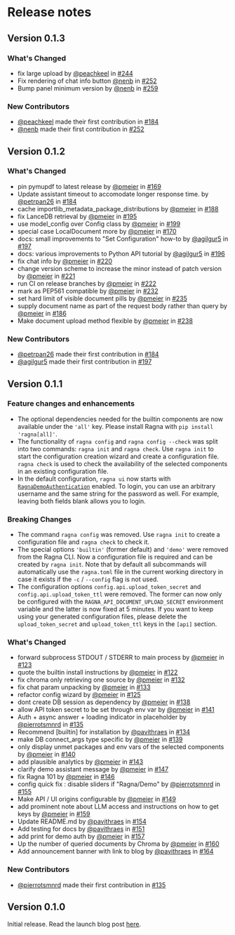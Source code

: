 # Release notes

## Version 0.1.3

### What's Changed

-   fix large upload by [@peachkeel](https://github.com/peachkeel) in
    [#244](https://github.com/Quansight/ragna/pull/244)
-   Fix rendering of chat info button [@nenb](https://github.com/nenb) in
    [#252](https://github.com/Quansight/ragna/pull/252)
-   Bump panel minimum version by [@nenb](https://github.com/nenb) in
    [#259](https://github.com/Quansight/ragna/pull/259)

### New Contributors

-   [@peachkeel](https://github.com/peachkeel) made their first contribution in
    [#184](https://github.com/Quansight/ragna/pull/244)
-   [@nenb](https://github.com/nenb) made their first contribution in
    [#252](https://github.com/Quansight/ragna/pull/252)

## Version 0.1.2

### What's Changed

-   pin pymupdf to latest release by [@pmeier](https://github.com/pmeier) in
    [#169](https://github.com/Quansight/ragna/pull/169)
-   Update assistant timeout to accomodate longer response time. by
    [@petrpan26](https://github.com/petrpan26) in
    [#184](https://github.com/Quansight/ragna/pull/184)
-   cache importlib_metadata_package_distributions by
    [@pmeier](https://github.com/pmeier) in
    [#188](https://github.com/Quansight/ragna/pull/188)
-   fix LanceDB retrieval by [@pmeier](https://github.com/pmeier) in
    [#195](https://github.com/Quansight/ragna/pull/195)
-   use model_config over Config class by [@pmeier](https://github.com/pmeier) in
    [#199](https://github.com/Quansight/ragna/pull/199)
-   special case LocalDocument more by [@pmeier](https://github.com/pmeier) in
    [#170](https://github.com/Quansight/ragna/pull/170)
-   docs: small improvements to "Set Configuration" how-to by
    [@agilgur5](https://github.com/agilgur5) in
    [#197](https://github.com/Quansight/ragna/pull/197)
-   docs: various improvements to Python API tutorial by
    [@agilgur5](https://github.com/agilgur5) in
    [#196](https://github.com/Quansight/ragna/pull/196)
-   fix chat info by [@pmeier](https://github.com/pmeier) in
    [#220](https://github.com/Quansight/ragna/pull/220)
-   change version scheme to increase the minor instead of patch version by
    [@pmeier](https://github.com/pmeier) in
    [#221](https://github.com/Quansight/ragna/pull/221)
-   run CI on release branches by [@pmeier](https://github.com/pmeier) in
    [#222](https://github.com/Quansight/ragna/pull/222)
-   mark as PEP561 compatible by [@pmeier](https://github.com/pmeier) in
    [#232](https://github.com/Quansight/ragna/pull/232)
-   set hard limit of visible document pills by [@pmeier](https://github.com/pmeier) in
    [#235](https://github.com/Quansight/ragna/pull/235)
-   supply document name as part of the request body rather than query by
    [@pmeier](https://github.com/pmeier) in
    [#186](https://github.com/Quansight/ragna/pull/186)
-   Make document upload method flexible by [@pmeier](https://github.com/pmeier) in
    [#238](https://github.com/Quansight/ragna/pull/238)

### New Contributors

-   [@petrpan26](https://github.com/petrpan26) made their first contribution in
    [#184](https://github.com/Quansight/ragna/pull/184)
-   [@agilgur5](https://github.com/agilgur5) made their first contribution in
    [#197](https://github.com/Quansight/ragna/pull/197)

## Version 0.1.1

### Feature changes and enhancements

-   The optional dependencies needed for the builtin components are now available under
    the `'all'` key. Please install Ragna with `pip install 'ragna[all]'`.
-   The functionality of `ragna config` and `ragna config --check` was split into two
    commands: `ragna init` and `ragna check`. Use `ragna init` to start the
    configuration creation wizard and create a configuration file. `ragna check` is used
    to check the availability of the selected components in an existing configuration
    file.
-   In the default configuration, `ragna ui` now starts with
    [`RagnaDemoAuthentication`](https://ragna.chat/en/stable/references/python-api/#ragna.core.RagnaDemoAuthentication)
    enabled. To login, you can use an arbitrary username and the same string for the
    password as well. For example, leaving both fields blank allows you to login.

### Breaking Changes

-   The command `ragna config` was removed. Use `ragna init` to create a configuration
    file and `ragna check` to check it.
-   The special options `'builtin'` (former default) and `'demo'` were removed from the
    Ragna CLI. Now a configuration file is required and can be created by `ragna init`.
    Note that by default all subcommands will automatically use the `ragna.toml` file in
    the current working directory in case it exists if the `-c` / `--config` flag is not
    used.
-   The configuration options `config.api.upload_token_secret` and
    `config.api.upload_token_ttl` were removed. The former can now only be configured
    with the `RAGNA_API_DOCUMENT_UPLOAD_SECRET` environment variable and the latter is
    now fixed at 5 minutes. If you want to keep using your generated configuration
    files, please delete the `upload_token_secret` and `upload_token_ttl` keys in the
    `[api]` section.

### What's Changed

-   forward subprocess STDOUT / STDERR to main process by
    [@pmeier](https://github.com/pmeier) in
    [#123](https://github.com/Quansight/ragna/pull/123)
-   quote the builtin install instructions by [@pmeier](https://github.com/pmeier) in
    [#122](https://github.com/Quansight/ragna/pull/122)
-   fix chroma only retrieving one source by [@pmeier](https://github.com/pmeier) in
    [#132](https://github.com/Quansight/ragna/pull/132)
-   fix chat param unpacking by [@pmeier](https://github.com/pmeier) in
    [#133](https://github.com/Quansight/ragna/pull/133)
-   refactor config wizard by [@pmeier](https://github.com/pmeier) in
    [#125](https://github.com/Quansight/ragna/pull/125)
-   dont create DB session as dependency by [@pmeier](https://github.com/pmeier) in
    [#138](https://github.com/Quansight/ragna/pull/138)
-   allow API token secret to be set through env var by
    [@pmeier](https://github.com/pmeier) in
    [#141](https://github.com/Quansight/ragna/pull/141)
-   Auth + async answer + loading indicator in placeholder by
    [@pierrotsmnrd](https://github.com/pierrotsmnrd) in
    [#135](https://github.com/Quansight/ragna/pull/135)
-   Recommend [builtin] for installation by [@pavithraes](https://github.com/pavithraes)
    in [#134](https://github.com/Quansight/ragna/pull/134)
-   make DB connect_args type specific by [@pmeier](https://github.com/pmeier) in
    [#139](https://github.com/Quansight/ragna/pull/139)
-   only display unmet packages and env vars of the selected components by
    [@pmeier](https://github.com/pmeier) in
    [#140](https://github.com/Quansight/ragna/pull/140)
-   add plausible analytics by [@pmeier](https://github.com/pmeier) in
    [#143](https://github.com/Quansight/ragna/pull/143)
-   clarify demo assistant message by [@pmeier](https://github.com/pmeier) in
    [#147](https://github.com/Quansight/ragna/pull/147)
-   fix Ragna 101 by [@pmeier](https://github.com/pmeier) in
    [#146](https://github.com/Quansight/ragna/pull/146)
-   config quick fix : disable sliders if "Ragna/Demo" by
    [@pierrotsmnrd](https://github.com/pierrotsmnrd) in
    [#155](https://github.com/Quansight/ragna/pull/155)
-   Make API / UI origins configurable by [@pmeier](https://github.com/pmeier) in
    [#149](https://github.com/Quansight/ragna/pull/149)
-   add prominent note about LLM access and instructions on how to get keys by
    [@pmeier](https://github.com/pmeier) in
    [#159](https://github.com/Quansight/ragna/pull/159)
-   Update README.md by [@pavithraes](https://github.com/pavithraes) in
    [#154](https://github.com/Quansight/ragna/pull/154)
-   Add testing for docs by [@pavithraes](https://github.com/pavithraes) in
    [#151](https://github.com/Quansight/ragna/pull/151)
-   add print for demo auth by [@pmeier](https://github.com/pmeier) in
    [#157](https://github.com/Quansight/ragna/pull/157)
-   Up the number of queried documents by Chroma by [@pmeier](https://github.com/pmeier)
    in [#160](https://github.com/Quansight/ragna/pull/160)
-   Add announcement banner with link to blog by
    [@pavithraes](https://github.com/pavithraes) in
    [#164](https://github.com/Quansight/ragna/pull/164)

### New Contributors

-   [@pierrotsmnrd](https://github.com/pierrotsmnrd) made their first contribution in
    [#135](https://github.com/Quansight/ragna/pull/135)

## Version 0.1.0

Initial release. Read the launch blog post
[here](https://quansight.com/post/unveiling-ragna-an-open-source-rag-based-ai-orchestration-framework-designed-to-scale-from-research-to-production/).
